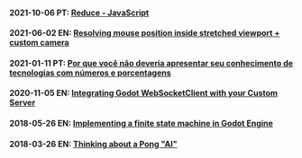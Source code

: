 #### 2021-10-06 PT: [Reduce - JavaScript](https://coelhucas.medium.com/reduce-javascript-7f00a06b0a80)
#### 2021-06-02 EN: [Resolving mouse position inside stretched viewport + custom camera](https://github.com/coelhucas/blog/issues/4)
#### 2021-01-11 PT: [Por que você não deveria apresentar seu conhecimento de tecnologias com números e porcentagens](https://coelhucas.medium.com/por-que-voc%C3%AA-n%C3%A3o-deveria-apresentar-seu-conhecimento-de-tecnologias-com-n%C3%BAmeros-e-porcentagens-1ae9638fd902)
#### 2020-11-05 EN: [Integrating Godot WebSocketClient with your Custom Server](https://github.com/coelhucas/blog/issues/3)
#### 2018-05-26 EN: [Implementing a finite state machine in Godot Engine](https://github.com/coelhucas/blog/issues/2)
#### 2018-03-26 EN: [Thinking about a Pong "AI"](https://github.com/coelhucas/blog/issues/1)
